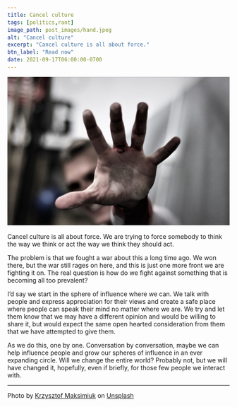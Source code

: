 ```yaml
---
title: Cancel culture
tags: [politics,rant]
image_path: post_images/hand.jpeg
alt: "Cancel culture"
excerpt: "Cancel culture is all about force."
btn_label: "Read now"
date: 2021-09-17T06:00:00-0700
---
```

![hand][image]

Cancel culture is all about force. We are trying to force somebody to think the way we think or act the way we think they should act. 

The problem is that we fought a war about this a long time ago. We won there, but the war still rages on here, and this is just one more front we are fighting it on. The real question is how do we fight against something that is becoming all too prevalent?

I’d say we start in the sphere of influence where we can. We talk with people and express appreciation for their views and create a safe place where people can speak their mind no matter where we are. We try and let them know that we may have a different opinion and would be willing to share it, but would expect the same open hearted consideration from them that we have attempted to give them. 

As we do this, one by one. Conversation by conversation, maybe we can help influence people and grow our spheres of influence in an ever expanding circle. Will we change the entire world? Probably not, but we will have changed it, hopefully, even if briefly, for those few people we interact with.

---
Photo by <a href="https://unsplash.com/@kmaksimi?utm_source=unsplash&utm_medium=referral&utm_content=creditCopyText">Krzysztof Maksimiuk</a> on <a href="https://unsplash.com/s/photos/talk-to-the-hand?utm_source=unsplash&utm_medium=referral&utm_content=creditCopyText">Unsplash</a>
  

[image]: /images/post_images/hand.jpeg
